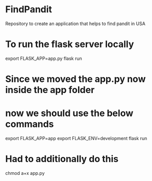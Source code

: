 # FindPandit
Repository to create an application that helps to find pandit in USA

# To run the flask server locally 
export FLASK_APP=app.py
flask run

# Since we moved the app.py now inside the app folder
# now we should use the below commands
export FLASK_APP=app
export FLASK_ENV=development
flask run

# Had to additionally do this 
chmod a+x app.py